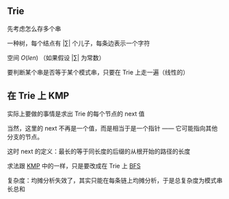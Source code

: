## Trie

先考虑怎么存多个串

一种树，每个结点有 $|∑|$ 个儿子，每条边表示一个字符

空间 $O(len)$ （如果假设 $|∑|$ 为常数）

要判断某个串是否等于某个模式串，只要在 Trie 上走一遍（线性的）

## 在 Trie 上 KMP

实际上要做的事情是求出 Trie 的每个节点的 next 值

当然，这里的 next 不再是一个值，而是相当于是一个指针 —— 它可能指向其他分支的节点。

这时 next 的定义：最长的等于同长度的后缀的从根开始的路径的长度

求法跟 [KMP](/string/kmp) 中的一样，只是要改成在 Trie 上 [BFS](/search/bfs)

复杂度：均摊分析失效了，其实只能在每条链上均摊分析，于是总复杂度为模式串长总和
